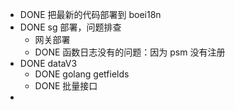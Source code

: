 - DONE 把最新的代码部署到 boei18n
- DONE sg 部署，问题排查
	- 网关部署
	- DONE 函数日志没有的问题：因为 psm 没有注册
- DONE dataV3
	- DONE golang getfields
	- DONE 批量接口
-